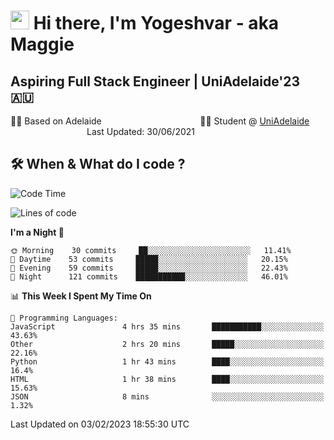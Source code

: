 <h1><img src="https://emojis.slackmojis.com/emojis/images/1531849430/4246/blob-sunglasses.gif?1531849430" width="30"/> Hi there, I'm Yogeshvar - aka Maggie</h1>

## Aspiring Full Stack Engineer | UniAdelaide'23 🇦🇺  
🏂🏻  Based on Adelaide &nbsp;&nbsp;&nbsp;&nbsp;&nbsp;&nbsp;&nbsp;&nbsp;&nbsp;&nbsp;&nbsp;&nbsp;&nbsp;&nbsp;&nbsp;&nbsp;&nbsp;&nbsp;&nbsp;&nbsp;&nbsp;&nbsp;&nbsp;&nbsp;&nbsp;&nbsp;&nbsp;&nbsp;&nbsp;&nbsp;&nbsp;&nbsp;&nbsp;&nbsp;&nbsp;&nbsp;&nbsp;&nbsp;&nbsp;👨‍💻 Student @ [UniAdelaide](https://www.adelaide.edu.au)   &nbsp;&nbsp;&nbsp;&nbsp;&nbsp;&nbsp;&nbsp;&nbsp;&nbsp;&nbsp;&nbsp;&nbsp;&nbsp;&nbsp;&nbsp;&nbsp;&nbsp;&nbsp;&nbsp;&nbsp;&nbsp;&nbsp;&nbsp;&nbsp;&nbsp;&nbsp;&nbsp;&nbsp;&nbsp;&nbsp;&nbsp;Last Updated: 30/06/2021

## 🛠 When & What do I code ?  

<!--START_SECTION:waka-->
![Code Time](http://img.shields.io/badge/Code%20Time-1%2C923%20hrs%2024%20mins-blue)

![Lines of code](https://img.shields.io/badge/From%20Hello%20World%20I%27ve%20Written-2%20Million%20lines%20of%20code-blue)

**I'm a Night 🦉** 

```text
🌞 Morning    30 commits     ██░░░░░░░░░░░░░░░░░░░░░░░   11.41% 
🌆 Daytime    53 commits     █████░░░░░░░░░░░░░░░░░░░░   20.15% 
🌃 Evening    59 commits     █████░░░░░░░░░░░░░░░░░░░░   22.43% 
🌙 Night      121 commits    ███████████░░░░░░░░░░░░░░   46.01%

```


📊 **This Week I Spent My Time On** 

```text
💬 Programming Languages: 
JavaScript               4 hrs 35 mins       ███████████░░░░░░░░░░░░░░   43.63% 
Other                    2 hrs 20 mins       █████░░░░░░░░░░░░░░░░░░░░   22.16% 
Python                   1 hr 43 mins        ████░░░░░░░░░░░░░░░░░░░░░   16.4% 
HTML                     1 hr 38 mins        ████░░░░░░░░░░░░░░░░░░░░░   15.63% 
JSON                     8 mins              ░░░░░░░░░░░░░░░░░░░░░░░░░   1.32%

```


 Last Updated on 03/02/2023 18:55:30 UTC
<!--END_SECTION:waka-->
